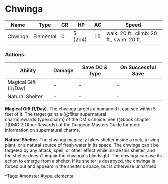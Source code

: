 # Chwinga

| Name | Type | CR | HP | AC | Speed |
|------|------|----|----|----|-------|
| Chwinga | Elemental | 0 | 5 (2d4) | 15 | walk: 20 ft., climb: 20 ft., swim: 20 ft. |

### Actions:

| Ability | Damage | Save DC & Type | On Successful Save |
|---------|--------|----------------|--------------------|
| Magical Gift (1/Day) | - | - | - |
| Natural Shelter | - | - | - |


**Magical Gift (1/Day).** The chwinga targets a humanoid it can see within 5 feet of it. The target gains a {@filter supernatural charm|rewards|type=charm} of the DM's choice. See {@book chapter 7|DMG|7|Other Rewards} of the Dungeon Masters Guide for more information on supernatural charms.

**Natural Shelter.** The chwinga magically takes shelter inside a rock, a living plant, or a natural source of fresh water in its space. The chwinga can't be targeted by any attack, spell, or other effect while inside this shelter, and the shelter doesn't impair the chwinga's blindsight. The chwinga can use its action to emerge from a shelter. If its shelter is destroyed, the chwinga is forced out and appears in the shelter's space, but is otherwise unharmed.

^Tags: #monster #type_elemental